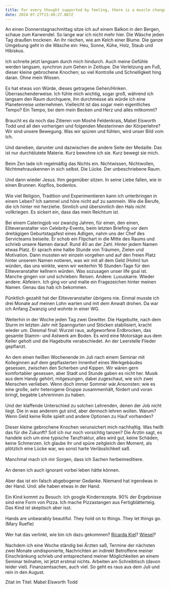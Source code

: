```yaml
---
title: For every thought supported by feeling, there is a muscle change
date: 2024-07-27T13:49:27.867Z
---
```

An einen Donnerstagnachmittag sitze ich auf einem Balkon in den Bergen, schaue zum Karwendel. So lange war ich nicht mehr hier. Die Wäsche jeden Tag draußen trocknen. An ihr riechen, wie am Kelch einer Blume. Die ganze Umgebung geht in die Wäsche ein: Heu, Sonne, Kühe, Holz, Staub und Hibiskus.\
\
Ich schreite jetzt langsam durch mich hindurch. Auch meine Gefühle werden langsam, synchron zum Gehen in Zeitlupe. Die Verletzung am Fuß, dieser kleine gebrochene Knochen; so viel Kontrolle und Schnelligkeit hing daran. Ohne mein Wissen.\
\
Es hat etwas von Würde, dieses getragene Gehen/Hinken. Überraschenderweise. Ich fühle mich wichtig, sogar groß, während ich langsam den Raum durchquere, ihn durchmesse als würde ich eine Planetenreise unternehmen. Vielleicht ist das sogar mein eigentliches Tempo? Ein Tempo, bei dem mein Becken und Herz und alles mitkommt?\
\
Braucht es da noch das Zitieren von Moshé Feldenkrais, Mabel Elsworth Todd und all den vorherigen und folgenden Meisterinnen der Körperlehre? Wir sind unsere Bewegung. Was wir spüren und fühlen, wird unser Bild vom Ich.\
\
Und daneben, darunter und dazwischen die andere Seite der Medaille. Das ist nur durchblutete Materie. Kurz bewohne ich sie. Kurz bewegt sie mich.\
\
Beim Zen lade ich regelmäßig das Nichts ein. Nichtwissen, Nichtwollen, Nichtmehrauskennen in sich selbst. Die Lücke. Der unbeschriebene Raum.\
\
Und dann wieder Jesus. Ihm gegenüber sitzen. In seine Liebe fallen, wie in einen Brunnen. Kopflos, bodenlos.\
\
Wie viel Religion, Tradition und Experimentieren kann ich unterbringen in einem Leben? Ich sammel und höre nicht auf zu sammeln. Wie die Berufe, die ich hinter mir herziehe. Sinnlich und übersinnlich den Hals nicht vollkriegen. Es sickert ein, dass das mein Reichtum ist.\
\
Bei einem Cateringjob vor zwanzig Jahren, für einen, den einen, Eliteveranstalter von Celebrity-Events, beim letzten Briefing vor dem dreitägigen Geburtstagsfest eines Adligen, nahm uns der Chef des Servicteams beiseite. Er schob ein Flipchart in die Mitte des Raums und schrieb unsere Namen darauf. Rund 40 an der Zahl. Hinter jedem Namen etwas Platz. Er sprach eine halbe Stunde von Träumen, Zielen und Motivation. Dann mussten wir einzeln vorgehen und auf den freien Platz hinter unserem Namen notieren, was wir mit all dem Geld (Hohn) tun würden, das uns winkte, wenn wir weiterhin 16 Stunden-Tage für den Eliteveranstalter kellnern würden. Was sozusagen unser life goal ist. Manche gingen vor und schrieben: Reisen. Andere: Luxuskarre. Wieder andere: Abfeiern. Ich ging vor und malte ein Fragezeichen hinter meinen Namen. Genau das hab ich bekommen.\
\
Pünktlich gezahlt hat der Eliteveranstalter übrigens nie. Einmal musste ich drei Monate auf meinen Lohn warten und mit dem Anwalt drohen. Da war ich Anfang Zwanzig und wohnte in einer WG.\
\
Weiterhin in der Woche jeden Tag zwei Gewitter. Die Hagebutte, nach dem Sturm im letzten Jahr mit Spanngurten und Stöcken stabilisiert, kracht wieder um. Diesmal final: Wurzel raus, aufgeworfene Erdbrocken, das gesamte Stamm- und Astwerk am Boden. Es wird eine Motorsäge aus dem Keller geholt und die Hagebutte verabschiedet. An der Leerstelle Flieder gepflanzt.\
\
An dem einen heißen Wochenende im Juli nach einem Seminar mit Kolleginnen auf dem gepflasterten Innenhof eines Werkgebäudes gesessen, zwischen den Scherben und Kippen. Wir wären gern komfortabler gesessen, aber Stadt und Stunde gaben es nicht her. Musik aus dem Handy gehört, mitgesungen, dabei zugeschaut, wie sich zwei Menschen verlieben. Wenn doch immer Sommer wär.Ansonsten: wie es eine große, sehr heterogene Gruppe zusammenhält, fördert und voran bringt, begabte Lehrerinnen zu haben.\
\
Und der klaffende Unterschied zu solchen Lehrenden, denen der Job nicht liegt. Die in was anderem gut sind, aber dennoch lehren wollen. Warum? Wenn Geld keine Rolle spielt und andere Optionen zu Hauf vorhanden?\
\
Dieser kleine gebrochene Knochen verunsichert mich nachhaltig. Was heißt das für die Zukunft? Soll ich nur noch vorsichtig tanzen? Die Ärztin sagt, es handele sich um eine typische Tanzfraktur, alles wird gut, keine Schäden, keine Schmerzen. Ich glaube ihr und spüre zeitgleich den Moment, als plötzlich eine Lücke war, wo sonst harte Verlässlichkeit saß.\
\
Manchmal mach ich mir Sorgen, dass ich Sachen herbeimeditiere.\
\
An denen ich auch ignorant vorbei leben hätte können.\
\
Aber das ist ein falsch abgebogener Gedanke. Niemand hat irgendwas in der Hand. Und: alle haben etwas in der Hand.\
\
Ein Kind kommt zu Besuch. Ich google Kinderrezepte. 90% der Ergebnisse sind eine Form von Pizza. Ich mache Pizzastangen aus Fertigblätterteig. Das Kind ist skeptisch aber isst.\
\
Hands are unbearably beautiful. They hold on to things. They let things go. (Mary Ruefle)\
\
Wer hat das verlinkt, wie bin ich dazu gekommen? [Ricarda Kiel](https://www.ricardakiel.de/kompost/)? [Wiesel](https://wieselblog.wordpress.com/)?\
\
Nachdem ich eine Woche ständig bei Ärzten saß, Termine der nächsten zwei Monate umdisponierte, Nachrichten an indirekt Betroffene meiner Einschränkung schrieb und entsprechend meiner Möglichkeiten an einem Seminar teilnahm, ist jetzt erstmal nichts. Arbeiten am Schreibtisch (davon leider viel). Finanzamtsachen, auch viel. So geht es raus aus dem Juli und rein in den August.

Zitat im Titel: Mabel Elsworth Todd